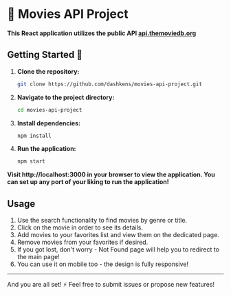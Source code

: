 # 🎥 Movies API Project

**This React application utilizes the public API [api.themoviedb.org](https://api.themoviedb.org)**

## Getting Started 🚀 

1. **Clone the repository:**
   ```bash
   git clone https://github.com/dashkens/movies-api-project.git

2. **Navigate to the project directory:**
   ```bash
   cd movies-api-project

3. **Install dependencies:**
   ```bash
   npm install

4. **Run the application:**
   ```bash
   npm start

**Visit http://localhost:3000 in your browser to view the application. You can set up any port of your liking to run the application!**

## Usage 
1. Use the search functionality to find movies by genre or title.
2. Click on the movie in order to see its details.
3. Add movies to your favorites list and view them on the dedicated page.
4. Remove movies from your favorites if desired.
5. If you got lost, don't worry - Not Found page will help you to redirect to the main page!
6. You can use it on mobile too - the design is fully responsive!
---
And you are all set! ⚡ Feel free to submit issues or propose new features!
